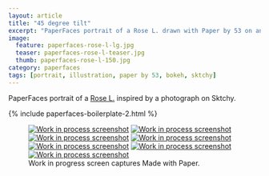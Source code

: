 ```yaml
---
layout: article
title: "45 degree tilt"
excerpt: "PaperFaces portrait of a Rose L. drawn with Paper by 53 on an iPad."
image: 
  feature: paperfaces-rose-l-lg.jpg
  teaser: paperfaces-rose-l-teaser.jpg
  thumb: paperfaces-rose-l-150.jpg
category: paperfaces
tags: [portrait, illustration, paper by 53, bokeh, sktchy]
---
```


PaperFaces portrait of a [Rose L.](http://sktchy.com/Bf0pYC) inspired by a photograph on Sktchy.

{% include paperfaces-boilerplate-2.html %}

<figure class="third">
  <a href="{{ site.url }}/images/paperfaces-rose-l-process-1-lg.jpg"><img src="{{ site.url }}/images/paperfaces-rose-l-process-1-600.jpg" alt="Work in process screenshot"></a>
  <a href="{{ site.url }}/images/paperfaces-rose-l-process-2-lg.jpg"><img src="{{ site.url }}/images/paperfaces-rose-l-process-2-600.jpg" alt="Work in process screenshot"></a>
  <a href="{{ site.url }}/images/paperfaces-rose-l-process-3-lg.jpg"><img src="{{ site.url }}/images/paperfaces-rose-l-process-3-600.jpg" alt="Work in process screenshot"></a>
  <a href="{{ site.url }}/images/paperfaces-rose-l-process-4-lg.jpg"><img src="{{ site.url }}/images/paperfaces-rose-l-process-4-600.jpg" alt="Work in process screenshot"></a>
  <a href="{{ site.url }}/images/paperfaces-rose-l-process-5-lg.jpg"><img src="{{ site.url }}/images/paperfaces-rose-l-process-5-600.jpg" alt="Work in process screenshot"></a>
  <a href="{{ site.url }}/images/paperfaces-rose-l-process-6-lg.jpg"><img src="{{ site.url }}/images/paperfaces-rose-l-process-6-600.jpg" alt="Work in process screenshot"></a>
  <a href="{{ site.url }}/images/paperfaces-rose-l-process-7-lg.jpg"><img src="{{ site.url }}/images/paperfaces-rose-l-process-7-600.jpg" alt="Work in process screenshot"></a>
  <figcaption>Work in progress screen captures Made with Paper.</figcaption>
</figure>
